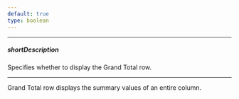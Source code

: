 ```yaml
---
default: true
type: boolean
---
```

---
##### shortDescription
Specifies whether to display the Grand Total row.

---
Grand Total row displays the summary values of an entire column.